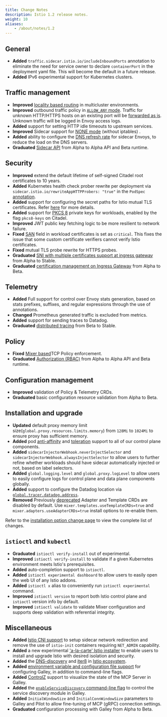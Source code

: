 ```yaml
---
title: Change Notes
description: Istio 1.2 release notes.
weight: 10
aliases:
    - /about/notes/1.2
---
```


## General

- **Added** `traffic.sidecar.istio.io/includeInboundPorts` annotation to eliminate the need for service owner to declare `containerPort` in the deployment yaml file.  This will become the default in a future release.
- **Added** IPv6 experimental support for Kubernetes clusters.

## Traffic management

- **Improved** [locality based routing](/docs/ops/traffic-management/locality-load-balancing/) in multicluster environments.
- **Improved** outbound traffic policy in [`ALLOW_ANY` mode](/docs/reference/config/installation-options/#global-options). Traffic for unknown HTTP/HTTPS hosts on an existing port will be [forwarded as is](/docs/tasks/traffic-management/egress/egress-control/#envoy-passthrough-to-external-services). Unknown traffic will be logged in Envoy access logs.
- **Added** support for setting HTTP idle timeouts to upstream services.
- **Improved** Sidecar support for [NONE mode](/docs/reference/config/networking/v1alpha3/sidecar/#CaptureMode) (without iptables) .
- **Added** ability to configure the [DNS refresh rate](/docs/reference/config/installation-options/#global-options) for sidecar Envoys, to reduce the load on the DNS servers.
- **Graduated** [Sidecar API](/docs/reference/config/networking/v1alpha3/sidecar/) from Alpha to Alpha API and Beta runtime.

## Security

- **Improved** extend the default lifetime of self-signed Citadel root certificates to 10 years.
- **Added** Kubernetes health check prober rewrite per deployment via `sidecar.istio.io/rewriteAppHTTPProbers: "true"` in the `PodSpec` [annotation](/docs/ops/app-health-check/#use-annotations-on-pod).
- **Added** support for configuring the secret paths for Istio mutual TLS certificates. Refer [here](https://github.com/istio/istio/issues/11984) for more details.
- **Added** support for [PKCS 8](https://en.wikipedia.org/wiki/PKCS_8) private keys for workloads, enabled by the flag `pkcs8-keys` on Citadel.
- **Improved** JWT public key fetching logic to be more resilient to network failure.
- **Fixed** [SAN](https://tools.ietf.org/html/rfc5280#section-4.2.1.6) field in workload certificates is set as `critical`. This fixes the issue that some custom certificate verifiers cannot verify Istio certificates.
- **Fixed** mutual TLS probe rewrite for HTTPS probes.
- **Graduated** [SNI with multiple certificates support at ingress gateway](/docs/reference/config/networking/v1alpha3/gateway/) from Alpha to Stable.
- **Graduated** [certification management on Ingress Gateway](/docs/tasks/traffic-management/ingress/secure-ingress-sds/) from Alpha to Beta.

## Telemetry

- **Added** Full support for control over Envoy stats generation, based on stats prefixes, suffixes, and regular expressions through the use of annotations.
- **Changed** Prometheus generated traffic is excluded from metrics.
- **Added** support for sending traces to Datadog.
- **Graduated** [distributed tracing](/docs/tasks/observability/distributed-tracing/) from Beta to Stable.

## Policy

- **Fixed** [Mixer based](https://github.com/istio/istio/issues/13868)TCP Policy enforcement.
- **Graduated** [Authorization (RBAC)](/docs/reference/config/authorization/istio.rbac.v1alpha1/) from Alpha to Alpha API and Beta runtime.

## Configuration management

- **Improved** validation of Policy & Telemetry CRDs.
- **Graduated** basic configuration resource validation from Alpha to Beta.

## Installation and upgrade

- **Updated** default proxy memory limit size(`global.proxy.resources.limits.memory`) from `128Mi` to `1024Mi` to ensure proxy has sufficient memory.
- **Added** pod [anti-affinity](https://kubernetes.io/docs/concepts/configuration/assign-pod-node/#affinity-and-anti-affinity) and [toleration](https://kubernetes.io/docs/concepts/configuration/taint-and-toleration/) support to all of our control plane components.
- **Added** `sidecarInjectorWebhook.neverInjectSelector` and `sidecarInjectorWebhook.alwaysInjectSelector` to allow users to further refine whether workloads should have sidecar automatically injected or not, based on label selectors.
- **Added** `global.logging.level` and `global.proxy.logLevel` to allow users to easily configure logs for control plane and data plane components globally.
- **Added** support to configure the Datadog location via [`global.tracer.datadog.address`](/docs/reference/config/installation-options/#global-options).
- **Removed** Previously [deprecated]( https://discuss.istio.io/t/deprecation-notice-custom-mixer-adapter-crds/2055) Adapter and Template CRDs are disabled by default. Use  `mixer.templates.useTemplateCRDs=true` and `mixer.adapters.useAdapterCRDs=true` install options to re-enable them.

Refer to the [installation option change page](/news/2019/announcing-1.2/helm-changes/) to view the complete list of changes.

## `istioctl` and `kubectl`

- **Graduated** `istioctl verify-install` out of experimental.
- **Improved** `istioctl verify-install` to validate if a given Kubernetes environment meets Istio's prerequisites.
- **Added** auto-completion support to `istioctl`.
- **Added** `istioctl experimental dashboard` to allow users to easily open the web UI of any Istio addons.
- **Added** `istioctl x` alias to conveniently run `istioctl experimental` command.
- **Improved** `istioctl version` to report both Istio control plane and `istioctl` version info by default.
- **Improved** `istioctl validate` to validate Mixer configuration and supports deep validation with referential integrity.

## Miscellaneous

- **Added** [Istio CNI support](/docs/setup/additional-setup/cni/) to setup sidecar network redirection and remove the use of `istio-init` containers requiring `NET_ADMIN` capability.
- **Added** a new experimental ['a-la-carte' Istio installer](https://github.com/istio/installer/wiki) to enable users to install and upgrade Istio with desired isolation and security.
- **Added** the [DNS-discovery](https://github.com/istio-ecosystem/dns-discovery) and [iter8](https://github.com/istio-ecosystem/iter8) in [Istio ecosystem](https://github.com/istio-ecosystem).
- **Added** [environment variable and configuration file support](https://docs.google.com/document/d/1M-qqBMNbhbAxl3S_8qQfaeOLAiRqSBpSgfWebFBRuu8/edit) for configuring Galley, in addition to command-line flags.
- **Added** [ControlZ](/docs/ops/troubleshooting/controlz/) support to visualize the state of the MCP Server in Galley.
- **Added** the [`enableServiceDiscovery` command-line flag](/docs/reference/commands/galley/#galley-server) to control the service discovery module in Galley.
- **Added** `InitialWindowSize` and `InitialConnWindowSize` parameters to Galley and Pilot to allow fine-tuning of MCP (gRPC) connection settings.
- **Graduated** configuration processing with Galley from Alpha to Beta.
